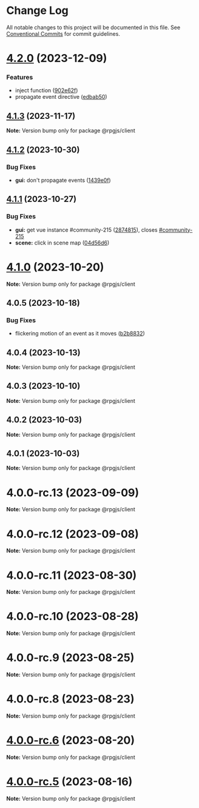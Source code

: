 # Change Log

All notable changes to this project will be documented in this file.
See [Conventional Commits](https://conventionalcommits.org) for commit guidelines.

# [4.2.0](https://github.com/RSamaium/RPG-JS/compare/v4.1.3...v4.2.0) (2023-12-09)


### Features

* inject function ([902e62f](https://github.com/RSamaium/RPG-JS/commit/902e62ff4fdd9b5bd26ee7d5be9ccae2b051f248))
* propagate event directive ([edbab50](https://github.com/RSamaium/RPG-JS/commit/edbab506a2552ff64d2f638d1e088748cbc8cc86))





## [4.1.3](https://github.com/RSamaium/RPG-JS/compare/v4.1.2...v4.1.3) (2023-11-17)

**Note:** Version bump only for package @rpgjs/client





## [4.1.2](https://github.com/RSamaium/RPG-JS/compare/v4.1.1...v4.1.2) (2023-10-30)


### Bug Fixes

* **gui:** don't propagate events ([1439e0f](https://github.com/RSamaium/RPG-JS/commit/1439e0fa4718cbdc07cd2ceb8ff4067e116cef9b))





## [4.1.1](https://github.com/RSamaium/RPG-JS/compare/v4.1.0...v4.1.1) (2023-10-27)


### Bug Fixes

* **gui:** get vue instance #community-215 ([2874815](https://github.com/RSamaium/RPG-JS/commit/287481517028196f1bf8bc327b68134e8f5f63d0)), closes [#community-215](https://github.com/RSamaium/RPG-JS/issues/community-215)
* **scene:** click in scene map ([04d56d6](https://github.com/RSamaium/RPG-JS/commit/04d56d6e07c58e2c039732e35ae3b94fc6751fa5))





# [4.1.0](https://github.com/RSamaium/RPG-JS/compare/v4.0.5...v4.1.0) (2023-10-20)

**Note:** Version bump only for package @rpgjs/client





## 4.0.5 (2023-10-18)


### Bug Fixes

* flickering motion of an event as it moves ([b2b8832](https://github.com/RSamaium/RPG-JS/commit/b2b8832a1582933afb64c698f40d1b0e72021780))





## 4.0.4 (2023-10-13)

**Note:** Version bump only for package @rpgjs/client





## 4.0.3 (2023-10-10)

**Note:** Version bump only for package @rpgjs/client





## 4.0.2 (2023-10-03)

**Note:** Version bump only for package @rpgjs/client





## 4.0.1 (2023-10-03)

**Note:** Version bump only for package @rpgjs/client





# 4.0.0-rc.13 (2023-09-09)

**Note:** Version bump only for package @rpgjs/client





# 4.0.0-rc.12 (2023-09-08)

**Note:** Version bump only for package @rpgjs/client





# 4.0.0-rc.11 (2023-08-30)

**Note:** Version bump only for package @rpgjs/client





# 4.0.0-rc.10 (2023-08-28)

**Note:** Version bump only for package @rpgjs/client





# 4.0.0-rc.9 (2023-08-25)

**Note:** Version bump only for package @rpgjs/client





# 4.0.0-rc.8 (2023-08-23)

**Note:** Version bump only for package @rpgjs/client





# [4.0.0-rc.6](https://github.com/RSamaium/RPG-JS/compare/v4.0.0-rc.5...v4.0.0-rc.6) (2023-08-20)

**Note:** Version bump only for package @rpgjs/client





# [4.0.0-rc.5](https://github.com/RSamaium/RPG-JS/compare/v4.0.0-rc.4...v4.0.0-rc.5) (2023-08-16)

**Note:** Version bump only for package @rpgjs/client
